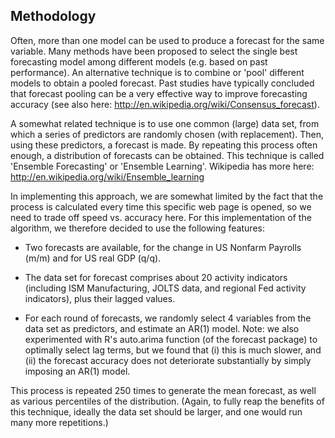 ## Methodology

Often, more than one model can be used to produce a forecast for the same variable. Many methods have been proposed to select the single best forecasting model among different models (e.g. based on past performance). An alternative technique is to combine or 'pool' different models to obtain a pooled forecast. Past studies have typically concluded that forecast pooling can be a very effective way to improve forecasting accuracy (see also here: http://en.wikipedia.org/wiki/Consensus_forecast).

A somewhat related technique is to use one common (large) data set, from which a series of predictors are randomly chosen (with replacement). Then, using these predictors, a forecast is made. By repeating this process often enough, a distribution of forecasts can be obtained. This technique is called 'Ensemble Forecasting' or 'Ensemble Learning'. Wikipedia has more here: http://en.wikipedia.org/wiki/Ensemble_learning

In implementing this approach, we are somewhat limited by the fact that the process is calculated every time this specific web page is opened, so we need to trade off speed vs. accuracy here. For this implementation of the algorithm, we therefore decided to use the following features:

+ Two forecasts are available, for the change in US Nonfarm Payrolls (m/m) and for US real GDP (q/q).

+ The data set for forecast comprises about 20 activity indicators (including ISM Manufacturing, JOLTS data, and regional Fed activity indicators), plus their lagged values.

+ For each round of forecasts, we randomly select 4 variables from the data set as predictors, and estimate an AR(1) model. Note: we also experimented with R's auto.arima function (of the forecast package) to optimally select lag terms, but we found that (i) this is much slower, and (ii) the forecast accuracy does not deteriorate substantially by simply imposing an AR(1) model.

This process is repeated 250 times to generate the mean forecast, as well as various percentiles of the distribution. (Again, to fully reap the benefits of this technique, ideally the data set should be larger, and one would run many more repetitions.)
